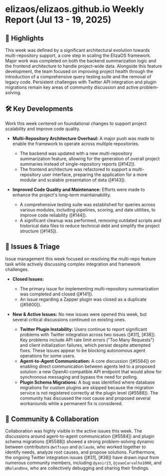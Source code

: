 # elizaos/elizaos.github.io Weekly Report (Jul 13 - 19, 2025)

## 🚀 Highlights
This week was defined by a significant architectural evolution towards multi-repository support, a core step in scaling the ElizaOS framework. Major work was completed on both the backend summarization logic and the frontend architecture to handle project-wide data. Alongside this feature development, the team focused on improving project health through the introduction of a comprehensive query testing suite and the removal of legacy code. Persistent challenges with Twitter API integration and plugin migrations remain key areas of community discussion and active problem-solving.

## 🛠️ Key Developments
Work this week centered on foundational changes to support project scalability and improve code quality.

- **Multi-Repository Architecture Overhaul:** A major push was made to enable the framework to operate across multiple repositories.
    - The backend was updated with a new multi-repository summarization feature, allowing for the generation of overall project summaries instead of single-repository reports ([#142]).
    - The frontend architecture was refactored to support a multi-repository user interface, preparing the application for a more modular and scalable presentation of data ([#143]).

- **Improved Code Quality and Maintenance:** Efforts were made to enhance the project's long-term maintainability.
    - A comprehensive testing suite was established for queries across various modules, including pipelines, scoring, and date utilities, to improve code reliability ([#144]).
    - A significant cleanup was performed, removing outdated scripts and historical data files to reduce technical debt and simplify the project structure ([#145]).

## 🐛 Issues & Triage
Issue management this week focused on resolving the multi-repo feature task while actively discussing complex integration and framework challenges.

- **Closed Issues:**
    - The primary issue for implementing multi-repository summarization was completed and closed ([#141]).
    - An issue regarding a Zapper plugin was closed as a duplicate ([#5600]).

- **New & Active Issues:** No new issues were opened this week, but several critical discussions continued on existing ones.
    - **Twitter Plugin Instability:** Users continue to report significant problems with Twitter integration across two issues ([#31], [#38]). Key problems include API rate limit errors ("Too Many Requests") and client initialization failures, which persist despite attempted fixes. These issues appear to be blocking autonomous agent operations for some users.
    - **Agent-to-Agent Communication:** A core discussion ([#5584]) on enabling direct communication between agents led to a proposed solution: a new OpenAI-compatible API endpoint that would allow for synchronous messaging and bypass the need for polling.
    - **Plugin Schema Migrations:** A bug was identified where database migrations for custom plugins are skipped because the migration service is not registered correctly at the plugin level ([#5588]). The community has discussed the root cause and proposed several workarounds while a permanent fix is considered.

## 💬 Community & Collaboration
Collaboration was highly visible in the active issues this week. The discussions around agent-to-agent communication ([#5584]) and plugin schema migrations ([#5588]) showed a strong problem-solving dynamic between contributors `@wtfsayo` and `@claude`, who worked together to identify needs, analyze root causes, and propose solutions. Furthermore, the ongoing Twitter integration issues ([#31], [#38]) have drawn input from numerous community members, including `@yasir23`, `@joaoCarvalho1000`, and `@RolandOne`, who are collectively debugging and sharing their findings.